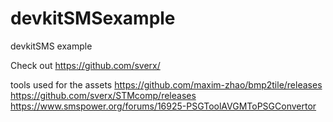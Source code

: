 # devkitSMSexample
devkitSMS example

Check out https://github.com/sverx/

tools used for the assets
https://github.com/maxim-zhao/bmp2tile/releases
https://github.com/sverx/STMcomp/releases
https://www.smspower.org/forums/16925-PSGToolAVGMToPSGConvertor
